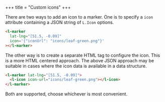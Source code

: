 +++
title = "Custom icons"
+++

There are two ways to add an icon to a marker.
One is to specify a `icon` attribute containing a JSON string of `L.Icon` options.

```html
<l-marker
  lat-lng="[51.5, -0.09]"
  icon='{"iconUrl": "icons/leaf-green.png"}'
></l-marker>
```

The other way is to create a separate HTML tag to configure the icon.
This is a more HTML centered approach.
The above JSON approach may be suitable in cases where the icon data is available in a data structure.

```html
<l-marker lat-lng="[51.5, -0.09]">
  <l-icon icon-url="icons/leaf-green.png"></l-icon>
</l-marker>
```

Both are supported, choose whichever is most convenient.

<l-map center="[51.5, -0.09]" zoom="12">
  <l-tile-layer
    url-template="https://{s}.basemaps.cartocdn.com/rastertiles/voyager/{z}/{x}/{y}{r}.png"
  ></l-tile-layer>
  <l-marker
    lat-lng="[51.5, -0.09]"
    icon='{"iconUrl": "icons/leaf-green.png"}'
  ></l-marker>
</l-map>
